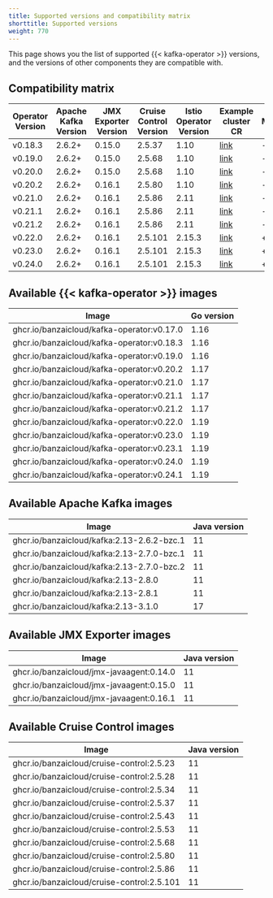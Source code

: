 ```yaml
---
title: Supported versions and compatibility matrix
shorttitle: Supported versions
weight: 770
---
```


This page shows you the list of supported {{< kafka-operator >}} versions, and the versions of other components they are compatible with.

## Compatibility matrix

|Operator Version|Apache Kafka Version|JMX Exporter Version|Cruise Control Version|Istio Operator Version|Example cluster CR|Maintained|
|-------|------|----------------|-------|----|---|-|
|v0.18.3|2.6.2+|0.15.0|2.5.37|1.10|[link](https://github.com/banzaicloud/koperator/blob/v0.18.3/config/samples/simplekafkacluster.yaml)|-|
|v0.19.0|2.6.2+|0.15.0|2.5.68|1.10|[link](https://github.com/banzaicloud/koperator/blob/v0.19.0/config/samples/simplekafkacluster.yaml)|-|
|v0.20.0|2.6.2+|0.15.0|2.5.68|1.10|[link](https://github.com/banzaicloud/koperator/blob/v0.20.0/config/samples/simplekafkacluster.yaml)|-|
|v0.20.2|2.6.2+|0.16.1|2.5.80|1.10|[link](https://github.com/banzaicloud/koperator/blob/v0.20.2/config/samples/simplekafkacluster.yaml)|-|
|v0.21.0|2.6.2+|0.16.1|2.5.86|2.11|[link](https://github.com/banzaicloud/koperator/blob/v0.21.0/config/samples/simplekafkacluster.yaml)|-|
|v0.21.1|2.6.2+|0.16.1|2.5.86|2.11|[link](https://github.com/banzaicloud/koperator/blob/v0.21.1/config/samples/simplekafkacluster.yaml)|-|
|v0.21.2|2.6.2+|0.16.1|2.5.86|2.11|[link](https://github.com/banzaicloud/koperator/blob/v0.21.2/config/samples/simplekafkacluster.yaml)|-|
|v0.22.0|2.6.2+|0.16.1|2.5.101|2.15.3|[link](https://github.com/banzaicloud/koperator/blob/v0.22.0/config/samples/simplekafkacluster.yaml)|+|
|v0.23.0|2.6.2+|0.16.1|2.5.101|2.15.3|[link](https://github.com/banzaicloud/koperator/blob/v0.23.0/config/samples/simplekafkacluster.yaml)|+|
|v0.24.0|2.6.2+|0.16.1|2.5.101|2.15.3|[link](https://github.com/banzaicloud/koperator/blob/v0.24.0/config/samples/simplekafkacluster.yaml)|+|

## Available {{< kafka-operator >}} images

|Image|Go version|
|-|-|
|ghcr.io/banzaicloud/kafka-operator:v0.17.0|1.16|
|ghcr.io/banzaicloud/kafka-operator:v0.18.3|1.16|
|ghcr.io/banzaicloud/kafka-operator:v0.19.0|1.16|
|ghcr.io/banzaicloud/kafka-operator:v0.20.2|1.17|
|ghcr.io/banzaicloud/kafka-operator:v0.21.0|1.17|
|ghcr.io/banzaicloud/kafka-operator:v0.21.1|1.17|
|ghcr.io/banzaicloud/kafka-operator:v0.21.2|1.17|
|ghcr.io/banzaicloud/kafka-operator:v0.22.0|1.19|
|ghcr.io/banzaicloud/kafka-operator:v0.23.0|1.19|
|ghcr.io/banzaicloud/kafka-operator:v0.23.1|1.19|
|ghcr.io/banzaicloud/kafka-operator:v0.24.0|1.19|
|ghcr.io/banzaicloud/kafka-operator:v0.24.1|1.19|

## Available Apache Kafka images

|Image|Java version|
|-|-|
|ghcr.io/banzaicloud/kafka:2.13-2.6.2-bzc.1|11|
|ghcr.io/banzaicloud/kafka:2.13-2.7.0-bzc.1|11|
|ghcr.io/banzaicloud/kafka:2.13-2.7.0-bzc.2|11|
|ghcr.io/banzaicloud/kafka:2.13-2.8.0|11|
|ghcr.io/banzaicloud/kafka:2.13-2.8.1|11|
|ghcr.io/banzaicloud/kafka:2.13-3.1.0|17|

## Available JMX Exporter images

|Image|Java version|
|-|-|
|ghcr.io/banzaicloud/jmx-javaagent:0.14.0|11|
|ghcr.io/banzaicloud/jmx-javaagent:0.15.0|11|
|ghcr.io/banzaicloud/jmx-javaagent:0.16.1|11|

## Available Cruise Control images

|Image|Java version|
|-|-|
|ghcr.io/banzaicloud/cruise-control:2.5.23|11|
|ghcr.io/banzaicloud/cruise-control:2.5.28|11|
|ghcr.io/banzaicloud/cruise-control:2.5.34|11|
|ghcr.io/banzaicloud/cruise-control:2.5.37|11|
|ghcr.io/banzaicloud/cruise-control:2.5.43|11|
|ghcr.io/banzaicloud/cruise-control:2.5.53|11|
|ghcr.io/banzaicloud/cruise-control:2.5.68|11|
|ghcr.io/banzaicloud/cruise-control:2.5.80|11|
|ghcr.io/banzaicloud/cruise-control:2.5.86|11|
|ghcr.io/banzaicloud/cruise-control:2.5.101|11|
